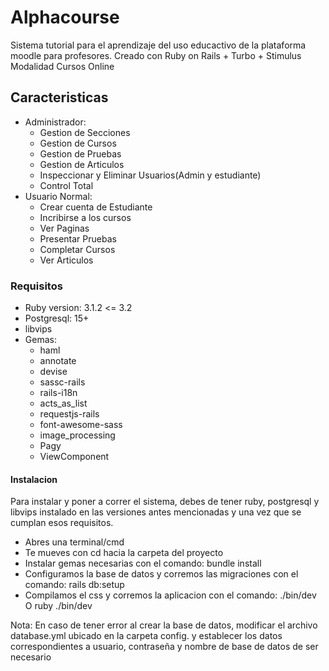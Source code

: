 # Alphacourse

Sistema tutorial para el aprendizaje del uso educactivo de la plataforma moodle para profesores. Creado con Ruby on Rails + Turbo + Stimulus
Modalidad Cursos Online

## Caracteristicas
* Administrador:
	- Gestion de Secciones
	- Gestion de Cursos
	- Gestion de Pruebas
	- Gestion de Articulos
	- Inspeccionar y Eliminar Usuarios(Admin y estudiante)
	- Control Total
* Usuario Normal:
	- Crear cuenta de Estudiante
	- Incribirse a los cursos
	- Ver Paginas
	- Presentar Pruebas
	- Completar Cursos
	- Ver Articulos

### Requisitos
* Ruby version: 3.1.2 <= 3.2
* Postgresql: 15+
* libvips
* Gemas:
	- haml
	- annotate
	- devise
	- sassc-rails
	- rails-i18n
	- acts_as_list
	- requestjs-rails
	- font-awesome-sass
	- image_processing
	- Pagy
	- ViewComponent

#### Instalacion

Para instalar y poner a correr el sistema, debes de tener ruby, postgresql y libvips instalado en las versiones antes mencionadas y una vez que se cumplan esos requisitos.

- Abres una terminal/cmd
- Te mueves con cd hacia la carpeta del proyecto
- Instalar gemas necesarias con el comando: bundle install
- Configuramos la base de datos y corremos las migraciones con el comando: rails db:setup
- Compilamos el css y corremos la aplicacion con el comando: ./bin/dev O ruby ./bin/dev

Nota: En caso de tener error al crear la base de datos, modificar el archivo database.yml ubicado en la carpeta config. y establecer los datos correspondientes a usuario, contraseña y nombre de base de datos de ser necesario 